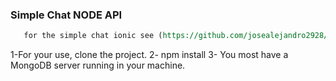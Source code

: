 ### Simple Chat NODE API

```REST api developed in nodejs + express + mongo
   for the simple chat ionic see (https://github.com/josealejandro2928/simple-chat)
```

1-For your use, clone the project.
2- npm install
3- You most have a MongoDB server running in your machine.

